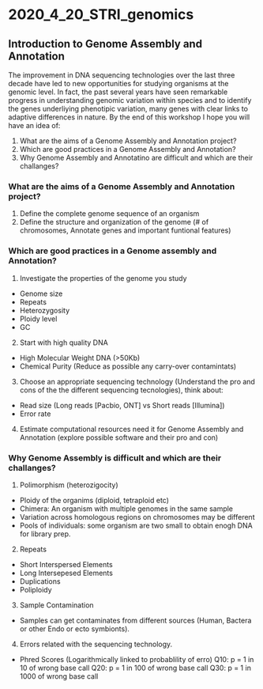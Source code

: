 # 2020_4_20_STRI_genomics

## Introduction to Genome Assembly and Annotation

The improvement in DNA sequencing technologies over the last three decade have led to new opportunities for studying organisms at the genomic level. In fact, the past several years have seen remarkable progress in understanding genomic variation within species and to identify the genes underliying phenotipic variation, many genes with clear links to adaptive differences in nature. By the end of this workshop I hope you will have an idea of:

1. What are the aims of a Genome Assembly and Annotation project?
2. Which are good practices in a Genome Assembly and Annotation?
3. Why Genome Assembly and Annotatino are difficult and which are their challanges?

### What are the aims of a Genome Assembly and Annotation project?

1. Define the complete genome sequence of an organism
2. Define the structure and organization of the genome (# of chromosomes, Annotate genes and important funtional features)

### Which are good practices in a Genome assembly and Annotation?

1. Investigate the properties of the genome you study
  * Genome size
  * Repeats
  * Heterozygosity
  * Ploidy level
  * GC
  
2. Start with high quality DNA 
  * High Molecular Weight DNA (>50Kb)
  * Chemical Purity (Reduce as possible any carry-over contamintats)

3. Choose an appropriate sequencing technology (Understand the pro and cons of the the different sequencing tecnologies), think about: 

  * Read size (Long reads [Pacbio, ONT] vs Short reads [Illumina])
  * Error rate
  
4. Estimate computational resources need it for Genome Assembly and Annotation (explore possible software and their pro and con)

### Why Genome Assembly is difficult and which are their challanges?

1. Polimorphism (heterozigocity)
 * Ploidy of the organims (diploid, tetraploid etc)
 * Chimera: An organism with multiple genomes in the same sample
 * Variation across homologous regions on chromosomes may be different
 * Pools of individuals: some organism are two small to obtain enogh DNA for library prep.
 
2. Repeats
 * Short Interspersed Elements
 * Long Intersepesed Elements
 * Duplications
 * Poliploidy
 
3. Sample Contamination
 * Samples can get contaminates from different sources (Human, Bactera or other Endo or ecto symbionts).
 
4. Errors related with the sequencing technology.
 * Phred Scores (Logarithmically linked to probablility of erro)
   Q10: p = 1 in 10 of wrong base call
   Q20: p = 1 in 100 of wrong base call
   Q30: p = 1 in 1000 of wrong base call
   
   

